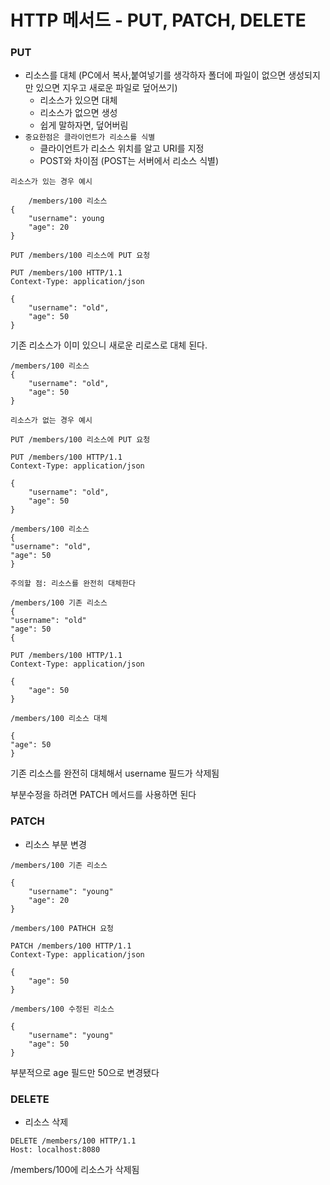# HTTP 메서드 - PUT, PATCH, DELETE

### PUT
- 리소스를 대체 (PC에서 복사,붙여넣기를 생각하자 폴더에 파일이 없으면 생성되지만 있으면 지우고 새로운 파일로 덮어쓰기)
    - 리소스가 있으면 대체
    - 리소스가 없으면 생성
    - 쉽게 말하자면, 덮어버림
- `중요한점은 클라이언트가 리소스를 식별`
  - 클라이언트가 리소스 위치를 알고 URI를 지정
  - POST와 차이점 (POST는 서버에서 리소스 식별)

`리소스가 있는 경우 예시`
```angular2html
    /members/100 리소스
{
    "username": young
    "age": 20
}
```
```angular2html
PUT /members/100 리소스에 PUT 요청

PUT /members/100 HTTP/1.1
Context-Type: application/json

{
    "username": "old",
    "age": 50
}
```
기존 리소스가 이미 있으니 새로운 리로스로 대체 된다.
```angular2html
/members/100 리소스
{
    "username": "old",
    "age": 50
}
```

`리소스가 없는 경우 예시`
```angular2html
PUT /members/100 리소스에 PUT 요청

PUT /members/100 HTTP/1.1
Context-Type: application/json

{
    "username": "old",
    "age": 50
}
```
```angular2html
/members/100 리소스
{
"username": "old",
"age": 50
}
```

`주의할 점: 리소스를 완전히 대체한다`
```angular2html
/members/100 기존 리소스
{
"username": "old"
"age": 50
{
```
```angular2html
PUT /members/100 HTTP/1.1
Context-Type: application/json

{
    "age": 50
}
```
```angular2html
/members/100 리소스 대체

{
"age": 50
}
```

기존 리소스를 완전히 대체해서 username 필드가 삭제됨

부분수정을 하려면 PATCH 메서드를 사용하면 된다

### PATCH
- 리소스 부분 변경

```angular2html
/members/100 기존 리소스

{
    "username": "young"
    "age": 20
}
```

```angular2html
/members/100 PATHCH 요청

PATCH /members/100 HTTP/1.1
Context-Type: application/json

{
    "age": 50
}
```
```angular2html
/members/100 수정된 리소스

{
    "username": "young"
    "age": 50
}
```
부분적으로 age 필드만 50으로 변경됐다


### DELETE
- 리소스 삭제
```angular2html
DELETE /members/100 HTTP/1.1
Host: localhost:8080
```
/members/100에 리소스가 삭제됨
